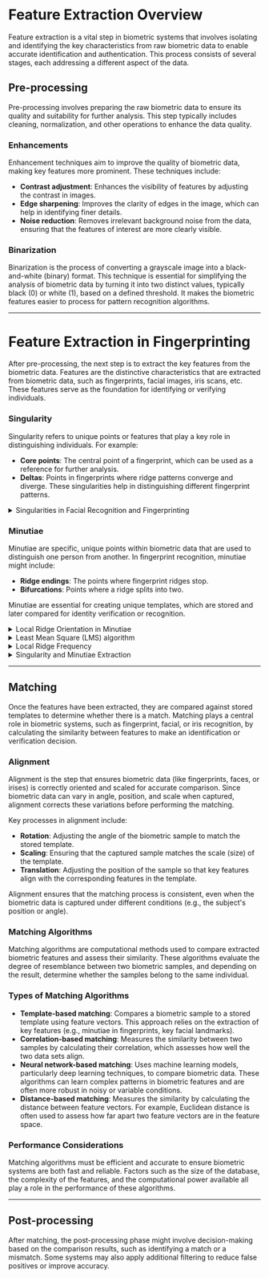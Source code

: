 # Feature Extraction Overview
Feature extraction is a vital step in biometric systems that involves isolating and identifying the key characteristics from raw biometric data to enable accurate identification and authentication. This process consists of several stages, each addressing a different aspect of the data.

## Pre-processing
Pre-processing involves preparing the raw biometric data to ensure its quality and suitability for further analysis. This step typically includes cleaning, normalization, and other operations to enhance the data quality.

### Enhancements
Enhancement techniques aim to improve the quality of biometric data, making key features more prominent. These techniques include:
- **Contrast adjustment**: Enhances the visibility of features by adjusting the contrast in images.
- **Edge sharpening**: Improves the clarity of edges in the image, which can help in identifying finer details.
- **Noise reduction**: Removes irrelevant background noise from the data, ensuring that the features of interest are more clearly visible.

### Binarization
Binarization is the process of converting a grayscale image into a black-and-white (binary) format. This technique is essential for simplifying the analysis of biometric data by turning it into two distinct values, typically black (0) or white (1), based on a defined threshold. It makes the biometric features easier to process for pattern recognition algorithms.

---

# Feature Extraction in Fingerprinting
After pre-processing, the next step is to extract the key features from the biometric data. Features are the distinctive characteristics that are extracted from biometric data, such as fingerprints, facial images, iris scans, etc. These features serve as the foundation for identifying or verifying individuals.

### Singularity
Singularity refers to unique points or features that play a key role in distinguishing individuals. For example:
- **Core points**: The central point of a fingerprint, which can be used as a reference for further analysis.
- **Deltas**: Points in fingerprints where ridge patterns converge and diverge. These singularities help in distinguishing different fingerprint patterns.

<details>
  <summary>Singularities in Facial Recognition and Fingerprinting</summary>

---

In __facial recognition__, singularities might include the distances between key facial landmarks like eyes, nose, and mouth, which are crucial for distinguishing individuals.

In __fingerprinting__, there are three primary types of singularities that are commonly used in feature extraction:
- **Loop**
  - A loop is a type of fingerprint pattern where the ridge lines curve around and flow back into themselves, typically forming a circular or oval shape. These loops are among the most common fingerprint patterns.

- **Delta (Arch)**
  - A delta is a triangular pattern formed when three ridge lines converge or split. It is often located near the center of the fingerprint. Deltas are distinct landmarks used for comparison and are often present in the arch and loop patterns.

- **Whorl**
  - A whorl is a fingerprint pattern characterized by concentric circular ridge lines that revolve around a central point. This type of pattern is less common than loops and can have multiple concentric rings or spirals.

>Aligning the **cores** of two fingerprints is often the first step before a full comparison or match can be performed. By aligning the core points, biometric systems ensure that the fingerprint samples are in a similar orientation and position, improving the accuracy of further comparisons.

---

</details>

### Minutiae
Minutiae are specific, unique points within biometric data that are used to distinguish one person from another. In fingerprint recognition, minutiae might include:
- **Ridge endings**: The points where fingerprint ridges stop.
- **Bifurcations**: Points where a ridge splits into two.

Minutiae are essential for creating unique templates, which are stored and later compared for identity verification or recognition.
<details>
  <summary>Local Ridge Orientation in Minutiae</summary>
  
---

**Local ridge orientation** refers to the direction of the ridge lines at a specific point in the fingerprint. This orientation is essential for accurately identifying minutiae points and ensuring a reliable comparison between fingerprint samples.

- _Importance of Local Ridge Orientation_ <br>
  The local ridge orientation helps define the pattern and structure of a fingerprint by describing the direction in which the ridges are aligned at each minutiae point. It plays a critical role in enhancing the accuracy of the minutiae matching process by:
  1. Allowing a more precise identification of minutiae points.
  2. Ensuring that the extracted minutiae are correctly aligned when comparing two fingerprints.
  3. Improving the robustness of the fingerprint recognition system, even in cases where the sample may be rotated or distorted.

- _Methods of Determining Local Ridge Orientation_ <br>
  To accurately determine local ridge orientation, the following methods are commonly used:
  1. **Gradient-based techniques**: These methods compute the gradient of the pixel intensity in the fingerprint image to estimate the ridge orientation. By analyzing the intensity variation along the ridge lines, the orientation at each pixel can be determined.
  2. **Frequency-based methods**: These techniques calculate the frequency of ridges in a local window of the fingerprint image, which can then be used to derive the ridge orientation.

---

</details>

<details>
  <summary>Least Mean Square (LMS) algorithm</summary>

---

The Least Mean Square (LMS) algorithm is a statistical technique used to estimate the local ridge orientation at each pixel in a fingerprint image. The main objective is to minimize the error between the estimated orientation and the actual ridge orientation. This approach helps to improve the precision of feature extraction, even in noisy or imperfect fingerprint images.
  
  - _How the LMS Algorithm Works_ <br>
    The LMS orientation estimation algorithm works by iteratively adjusting the orientation estimate to minimize the difference between the predicted and actual ridge orientations. Here's a step-by-step overview:
    
    1. **Initialize Orientation Map**: <br> An initial orientation map is constructed for the fingerprint image. This map represents the estimated direction of ridges at each pixel based on the intensity gradients.
      
    2. **Calculate Local Gradients**: <br> For each pixel in a local region, the algorithm calculates the gradients (changes in intensity) in both the horizontal and vertical directions. The gradients give an indication of the ridge direction in that specific region.
    
    3. **Estimate Local Ridge Orientation**: <br> Using the gradients, the local ridge orientation at each pixel is estimated. The orientation is the direction in which the ridge lines are aligned, which is typically calculated using the gradient direction formula:
       - `Orientation = arctan(Gradient_y / Gradient_x)`
    
    4. **Least Mean Square Optimization**: <br> The LMS algorithm then minimizes the difference (or error) between the estimated and the actual ridge orientations by adjusting the orientation map. This is done using an iterative optimization process where the orientation estimates are refined to reduce the squared error between the observed ridge patterns and the predicted orientations.
    
    5. **Refinement and Final Orientation Map**: <br> After iterating through the process, the final orientation map is produced, providing an accurate representation of the ridge orientations across the fingerprint image.
  
  - _Advantages of LMS Algorithm_
    1. **Accuracy**: <br> The LMS algorithm provides an accurate estimate of local ridge orientations, which is crucial for extracting minutiae points (e.g., ridge endings and bifurcations) accurately.
    2. **Noise Robustness**: <br> The algorithm is robust to noise, as it optimizes the orientation map over the entire fingerprint, minimizing the impact of local distortions.
    3. **Computational Efficiency**: <br> LMS is computationally efficient and can be applied to large fingerprint databases without requiring excessive processing power.

---

</details>

<details>
  <summary>Local Ridge Frequency</summary>

---

Local ridge frequency plays a critical role in the following aspects of fingerprint recognition:
- **Ridge Pattern Characterization**: <br>
  By determining the ridge frequency, the system can characterize the fingerprint’s texture and structure, which is unique to each individual.
- **Minutiae Accuracy**: <br>
  Local ridge frequency helps improve the accuracy of minutiae extraction (such as ridge endings and bifurcations) by providing context for the spacing between ridges.
- **Fingerprint Matching**: <br>
  It is used to align and compare fingerprints, especially when dealing with variations in scale or distortions in the fingerprint images.

- _How Local Ridge Frequency Is Calculated_ <br>
The local ridge frequency is typically calculated by analyzing the image's pixel intensities and measuring the periodicity of the ridge lines in small local windows. The general process includes:
  1. **Select Local Window**: <br>
  Divide the fingerprint image into small overlapping regions or windows (typically a few pixels wide).
  2. **Calculate Ridge Periodicity**: <br>
  For each window, analyze the periodicity (distance between successive ridges) by calculating the frequency of the ridge lines. This is often done by applying techniques like **Fourier Transform** or **gradient-based methods** to estimate the ridge spacing.
  3. **Compute Ridge Frequency**: <br>
  The ridge frequency is the inverse of the ridge period and is typically measured in ridges per unit of distance (e.g., ridges per millimeter).

- _Methods for Estimating Local Ridge Frequency_ <br>
There are several methods to estimate the local ridge frequency:

  1. **Gradient-based Methods** <br>
  These methods calculate the gradient (change in pixel intensity) across the fingerprint. The ridge frequency can be estimated by analyzing the periodic changes in the gradient image.
  
  2. **Fourier Transform Methods** <br>
  Fourier analysis is used to analyze the frequency components of the fingerprint image. By transforming the image into the frequency domain, the ridge frequency can be detected by identifying the dominant frequency in the image’s periodic structure.
  
  3. **Gabor Filter Methods** <br>
  Gabor filters are used to estimate ridge frequency by convolving the fingerprint image with a set of Gabor filters, which are tuned to different frequencies and orientations. The result provides a detailed estimate of the ridge frequency in local regions.

- _Applications in Fingerprint Recognition_ <br>
  Local ridge frequency is essential for the following applications in fingerprint recognition systems:
  - **Feature Enhancement**: It helps enhance the fingerprint image by compensating for distortions and noise, improving the clarity of ridge patterns.
  - **Pre-processing for Minutiae Extraction**: Understanding the ridge frequency allows for better extraction of minutiae points, which are then used for comparison and identification.
  - **Fingerprint Matching and Alignment**: Local ridge frequency helps align fingerprint images by ensuring that the ridge patterns match in scale and orientation, even when there are variations in the fingerprint samples.

---

</details>

<details>
  <summary>Singularity and Minutiae Extraction</summary>

---

### Singularity Extraction
**Singularity Extraction** refers to the process of detecting distinctive points within the fingerprint image, known as singularities. These points help define the unique structure of the fingerprint and serve as key landmarks for comparison.

#### Singularity Detection: Poincaré Index
The **Poincaré index** is a mathematical tool used to detect and characterize singularities in a fingerprint. The Poincaré index is based on the local behavior of ridge lines around a singularity, specifically the curvature of the ridge pattern. It helps identify singularities such as:
- **Loops**
- **Whorls**
- **Deltas** <br>
The Poincaré index assigns a value to each pixel in the fingerprint image based on the rotation of ridge lines in its local neighborhood. Singularities are identified as regions where the index value significantly deviates, indicating the presence of a distinctive ridge pattern.

#### Types of Singularities
- **Core**: A central point within a loop or whorl, often used as a reference for comparison.
- **Delta**: A point where ridge lines diverge, typically found at the intersection of ridge lines.

---

### Minutiae Extraction

**Minutiae Extraction** is the process of detecting specific, unique features within the fingerprint ridges that can be used for identification. These minutiae are the key points of interest that serve as the primary features for fingerprint matching.

#### Types of Minutiae

1. **Ridge Endings**: Points where a ridge abruptly ends. Ridge endings are significant because they mark the termination of a ridge line.
   
2. **Bifurcations**: Points where a single ridge splits into two branches. These points are important for distinguishing between different fingerprint patterns.

#### Minutiae Detection Process

1. **Pre-processing**: The fingerprint image is enhanced to reduce noise and improve the clarity of ridge lines. This may involve contrast adjustment, noise reduction, and binarization.

2. **Ridge Thinning**: The fingerprint image is thinned to reduce the ridges to a single pixel width, making it easier to detect minutiae points.

3. **Minutiae Identification**: After thinning, the minutiae are identified by looking for specific patterns in the ridges:
   - **Ridge Endings**: Detected when a ridge ends at a pixel with no connected neighbors in the direction of the ridge.
   - **Bifurcations**: Identified when a ridge splits into two or more branches at a specific point.

4. **Minutiae Marking**: The minutiae points are marked on the fingerprint image, typically by storing their coordinates and the orientation of the ridge at that point.
   
</details>

---

## Matching
Once the features have been extracted, they are compared against stored templates to determine whether there is a match. Matching plays a central role in biometric systems, such as fingerprint, facial, or iris recognition, by calculating the similarity between features to make an identification or verification decision.

### Alignment
Alignment is the step that ensures biometric data (like fingerprints, faces, or irises) is correctly oriented and scaled for accurate comparison. Since biometric data can vary in angle, position, and scale when captured, alignment corrects these variations before performing the matching.

Key processes in alignment include:
- **Rotation**: Adjusting the angle of the biometric sample to match the stored template.
- **Scaling**: Ensuring that the captured sample matches the scale (size) of the template.
- **Translation**: Adjusting the position of the sample so that key features align with the corresponding features in the template.

Alignment ensures that the matching process is consistent, even when the biometric data is captured under different conditions (e.g., the subject's position or angle).

### Matching Algorithms
Matching algorithms are computational methods used to compare extracted biometric features and assess their similarity. These algorithms evaluate the degree of resemblance between two biometric samples, and depending on the result, determine whether the samples belong to the same individual.

### Types of Matching Algorithms
- **Template-based matching**: Compares a biometric sample to a stored template using feature vectors. This approach relies on the extraction of key features (e.g., minutiae in fingerprints, key facial landmarks).
- **Correlation-based matching**: Measures the similarity between two samples by calculating their correlation, which assesses how well the two data sets align.
- **Neural network-based matching**: Uses machine learning models, particularly deep learning techniques, to compare biometric data. These algorithms can learn complex patterns in biometric features and are often more robust in noisy or variable conditions.
- **Distance-based matching**: Measures the similarity by calculating the distance between feature vectors. For example, Euclidean distance is often used to assess how far apart two feature vectors are in the feature space.

### Performance Considerations
Matching algorithms must be efficient and accurate to ensure biometric systems are both fast and reliable. Factors such as the size of the database, the complexity of the features, and the computational power available all play a role in the performance of these algorithms.

---

## Post-processing
After matching, the post-processing phase might involve decision-making based on the comparison results, such as identifying a match or a mismatch. Some systems may also apply additional filtering to reduce false positives or improve accuracy.
